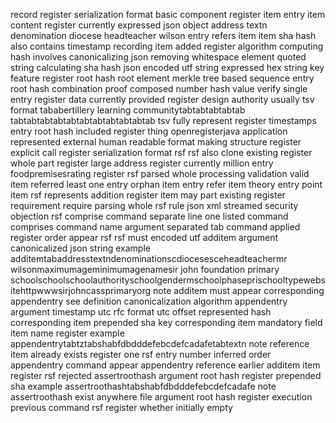 record register serialization format basic component register item entry item content register currently expressed json object address textn denomination diocese headteacher wilson entry refers item item sha hash also contains timestamp recording item added register algorithm computing hash involves canonicalizing json removing whitespace element quoted string calculating sha hash json encoded utf string expressed hex string key feature register root hash root element merkle tree based sequence entry root hash combination proof composed number hash value verify single entry register data currently provided register design authority usually tsv format tababertillery learning communitytabtabtabtabtab tabtabtabtabtabtabtabtabtabtabtab tsv fully represent register timestamps entry root hash included register thing openregisterjava application represented external human readable format making structure register explicit call register serialization format rsf rsf also clone existing register whole part register large address register currently million entry foodpremisesrating register rsf parsed whole processing validation valid item referred least one entry orphan item entry refer item theory entry point item rsf represents addition register item may part existing register requirement require parsing whole rsf rule json xml streamed security objection rsf comprise command separate line one listed command comprises command name argument separated tab command applied register order appear rsf rsf must encoded utf additem argument canonicalized json string example additemtabaddresstextndenominationscdiocesesceheadteachermr wilsonmaximumageminimumagenamesir john foundation primary schoolschoolschoolauthorityschoolgendermschoolphaseprischooltypewebsitehttpwwwsirjohncassprimaryorg note additem must appear corresponding appendentry see definition canonicalization algorithm appendentry argument timestamp utc rfc format utc offset represented hash corresponding item prepended sha key corresponding item mandatory field item name register example appendentrytabtztabshabfdbdddefebcdefcadafetabtextn note reference item already exists register one rsf entry number inferred order appendentry command appear appendentry reference earlier additem item register rsf rejected assertroothash argument root hash register prepended sha example assertroothashtabshabfdbdddefebcdefcadafe note assertroothash exist anywhere file argument root hash register execution previous command rsf register whether initially empty